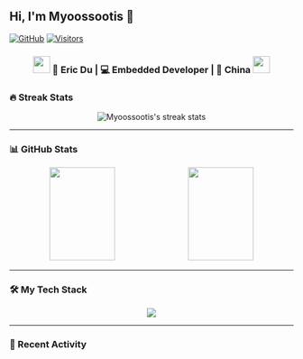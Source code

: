 ## Hi, I'm Myoossootis 👋

[![GitHub](https://img.shields.io/badge/dynamic/json?logo=github&label=GitHub&labelColor=495867&color=495867&query=%24.data.totalSubs&url=https%3A%2F%2Fapi.spencerwoo.com%2Fsubstats%2F%3Fsource%3Dgithub%26queryKey%3Dhayschan&style=flat-square)](https://github.com/Myoossootis)
[![Visitors](https://visitor-badge.laobi.icu/badge?page_id=Myoossootis.Myoossootis)](https://github.com/Myoossootis)



<div align="center">
<h3><img src="https://media.giphy.com/media/WUlplcMpOCEmTGBtBW/giphy.gif" width="30"> 🧑 Eric Du | 💻 Embedded Developer | 🌹 China  
  <img src="https://media.giphy.com/media/WUlplcMpOCEmTGBtBW/giphy.gif" width="30"></h3>
</div>


### 🔥 Streak Stats
<p align="center">
  <img src="https://github-readme-streak-stats.herokuapp.com/?user=Myoossootis&theme=dark&hide_border=true&background=0D1117" alt="Myoossootis's streak stats"/>
</p>

---

### 📊 GitHub Stats
<p align="center">
  <img height="165" width="48%" src="https://github-readme-stats.vercel.app/api?username=Myoossootis&show_icons=true&theme=transparent&hide_border=true" />
  <img height="165" width="48%" src="https://github-readme-stats.vercel.app/api/top-langs/?username=Myoossootis&layout=compact&theme=transparent&hide_border=true&langs_count=8" />
</p>

---

### 🛠️ My Tech Stack
<p align="center">
  <img src="https://skillicons.dev/icons?i=c,cpp,cs,css,py,arduino,git,vscode,visualstudio" />
</p>

---

### 🎯 Recent Activity
<!--START_SECTION:activity-->
<!--END_SECTION:activity-->

